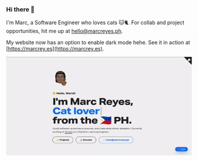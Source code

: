 ### Hi there 👋

I'm Marc, a Software Engineer who loves cats 🐱🐈. For collab and project opportunities, hit me up at [hello@marcreyes.ph](hello@marcreyes.ph).

My website now has an option to enable dark mode hehe. See it in action at [https://marcrey.es](https://marcrey.es).

![Dark mode lol ✌️](demo.gif "Dark mode lol ✌️")
